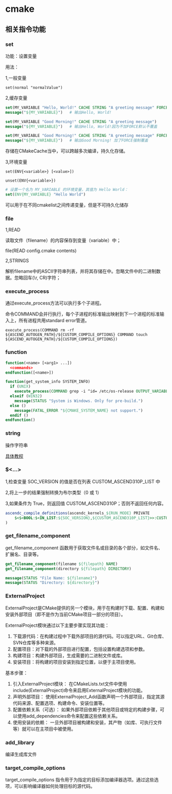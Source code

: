 # cmake

## 相关指令功能

### set

功能：设置变量

用法：

1,一般变量

`set(normal "normalValue")`

2,缓存变量

```cmake
set(MY_VARIABLE "Hello, World!" CACHE STRING "A greeting message" FORCE)
message("${MY_VARIABLE}")   # 输出Hello, World!

set(MY_VARIABLE "Good Morning!" CACHE STRING "A greeting message")
message("${MY_VARIABLE}")   # 输出Hello, World!因为不加FORCE默认不覆盖

set(MY_VARIABLE "Good Morning!" CACHE STRING "A greeting message" FORCE)
message("${MY_VARIABLE}")   # 输出Good Morning! 加了FORCE强制覆盖
```

存储在CMakeCache当中，可以跨越多次编译，持久化存储。

3,环境变量

`set(ENV{<variable>} [<value>])`

`unset(ENV{<variable>})`

```cmake
# 设置一个名为 MY_VARIABLE 的环境变量，其值为 Hello World：
set(ENV{MY_VARIABLE} "Hello World")
```

可以用于在不同cmakelist之间传递变量，但是不可持久化储存

### file

1,READ

读取文件（filename）的内容保存到变量（variable）中；

file(READ config.cmake contents)

2,STRINGS

解析filename中的ASCII字符串列表，并将其存储在中。忽略文件中的二进制数据。忽略回车(\r, CR)字符；

### execute_process

通过execute_process方法可以执行多个子进程。

命令COMMAND会并行执行，每个子进程的标准输出映射到下一个进程的标准输入上，所有进程共用standard error管道。

`execute_process(COMMAND rm -rf ${ASCEND_AUTOGEN_PATH}/${CUSTOM_COMPILE_OPTIONS}
                COMMAND touch ${ASCEND_AUTOGEN_PATH}/${CUSTOM_COMPILE_OPTIONS})`

### function

```cmake
function(<name> [<arg1> ...])
  <commands>
endfunction([<name>])
```

```cmake
function(get_system_info SYSTEM_INFO)
  if (UNIX)
    execute_process(COMMAND grep -i ^id= /etc/os-release OUTPUT_VARIABLE TEMP)
  elseif (WIN32)
    message(STATUS "System is Windows. Only for pre-build.")
  else ()
    message(FATAL_ERROR "${CMAKE_SYSTEM_NAME} not support.")
  endif ()
endfunction()
```

### string

操作字符串

[具体教程](https://zhuanlan.zhihu.com/p/661283261)

### $<...>

1,检查变量 SOC_VERSION 的值是否在列表 CUSTOM_ASCEND310P_LIST 中

2,将上一步的结果强制转换为布尔类型（0 或 1）

3,如果条件为 True，则返回值 CUSTOM_ASCEND310P；否则不返回任何内容。

```cmake
ascendc_compile_definitions(ascendc_kernels_${RUN_MODE} PRIVATE
    $<$<BOOL:$<IN_LIST:${SOC_VERSION},${CUSTOM_ASCEND310P_LIST}>>:CUSTOM_ASCEND310P>
)
```

### get_filename_component

get_filename_component 函数用于获取文件名或目录的各个部分，如文件名、扩展名、目录等。

```cmake
get_filename_component(filename ${filepath} NAME)
get_filename_component(directory ${filepath} DIRECTORY)

message(STATUS "File Name: ${filename}")
message(STATUS "Directory: ${directory}")
```

### ExternalProject

ExternalProject是CMake提供的另一个模块，用于在构建时下载、配置、构建和安装外部项目（即不是作为当前CMake项目一部分的项目）。

ExternalProject模块通过以下主要步骤实现其功能：
1. 下载源代码：在构建过程中下载外部项目的源代码。可以指定URL、Git仓库、SVN仓库等多种来源。
2. 配置项目：对下载的外部项目进行配置，包括设置构建选项和参数。
3. 构建项目：构建外部项目，生成需要的二进制文件或库。
4. 安装项目：将构建的项目安装到指定位置，以便于主项目使用。

基本步骤：
1. 引入ExternalProject模块：
在CMakeLists.txt文件中使用include(ExternalProject)命令来启用ExternalProject模块的功能。
2. 声明外部项目：
使用ExternalProject_Add函数声明一个外部项目，指定其源代码来源、配置选项、构建命令、安装位置等。
3. 配置依赖关系（可选）：
如果外部项目依赖于其他项目或特定的构建步骤，可以使用add_dependencies命令来配置这些依赖关系。
4. 使用安装的依赖：
一旦外部项目被构建和安装，其产物（如库、可执行文件等）就可以在主项目中被使用。

### add_library

编译生成库文件

### target_compile_options

target_compile_options 指令用于为指定的目标添加编译器选项。通过这些选项，可以影响编译器如何处理目标的源代码。

